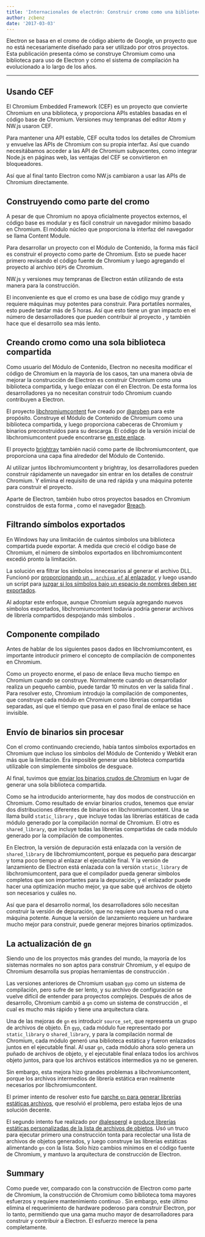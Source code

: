 ```yaml
---
title: 'Internacionales de electrón: Construir cromo como una biblioteca'
author: zcbenz
date: '2017-03-03'
---
```


Electron se basa en el cromo de código abierto de Google, un proyecto que no está necesariamente diseñado para ser utilizado por otros proyectos. Esta publicación presenta cómo se construye Chromium como una biblioteca para uso de Electron y cómo el sistema de compilación ha evolucionado a lo largo de los años.

---

## Usando CEF

El Chromium Embedded Framework (CEF) es un proyecto que convierte Chromium en una biblioteca, y proporciona APIs estables basadas en el código base de Chromium. Versiones muy tempranas del editor Atom y NW.js usaron CEF.

Para mantener una API estable, CEF oculta todos los detalles de Chromium y envuelve las APIs de Chromium con su propia interfaz. Así que cuando necesitábamos acceder a las API de Chromium subyacentes, como integrar Node.js en páginas web, las ventajas del CEF se convirtieron en bloqueadores.

Así que al final tanto Electron como NW.js cambiaron a usar las APIs de Chromium directamente.

## Construyendo como parte del cromo

A pesar de que Chromium no apoya oficialmente proyectos externos, el código base es modular y es fácil construir un navegador mínimo basado en Chromium. El módulo núcleo que proporciona la interfaz del navegador se llama Content Module.

Para desarrollar un proyecto con el Módulo de Contenido, la forma más fácil es construir el proyecto como parte de Chromium. Esto se puede hacer primero revisando el código fuente de Chromium y luego agregando el proyecto al archivo `DEPS` de Chromium.

NW.js y versiones muy tempranas de Electron están utilizando de esta manera para la construcción.

El inconveniente es que el cromo es una base de código muy grande y requiere máquinas muy potentes para construir. Para portatiles normales, esto puede tardar más de 5 horas. Así que esto tiene un gran impacto en el número de desarrolladores que pueden contribuir al proyecto , y también hace que el desarrollo sea más lento.

## Creando cromo como una sola biblioteca compartida

Como usuario del Módulo de Contenido, Electron no necesita modificar el código de Chromium en la mayoría de los casos, tan una manera obvia de mejorar la construcción de Electron es construir Chromium como una biblioteca compartida, y luego enlazar con él en Electron. De esta forma los desarrolladores ya no necesitan construir todo Chromium cuando contribuyen a Electron.

El proyecto [libchromiumcontent](https://github.com/electron/libchromiumcontent) fue creado por [@aroben](https://github.com/aroben) para este propósito. Construye el Módulo de Contenido de Chromium como una biblioteca compartida, y luego proporciona cabeceras de Chromium y binarios preconstruidos para su descarga. El código de la versión inicial de libchromiumcontent puede encontrarse [en este enlace](https://github.com/electron/libchromiumcontent/tree/873daa8c57efa053d48aa378ac296b0a1206822c).

El proyecto [brightray](https://github.com/electron/brightray) también nació como parte de libchromiumcontent, que proporciona una capa fina alrededor del Módulo de Contenido.

Al utilizar juntos libchromiumcontent y brightray, los desarrolladores pueden construir rápidamente un navegador sin entrar en los detalles de construir Chromium. Y elimina el requisito de una red rápida y una máquina potente para construir el proyecto.

Aparte de Electron, también hubo otros proyectos basados en Chromium construidos de esta forma , como el navegador [Breach](https://www.quora.com/Is-Breach-Browser-still-in-development).

## Filtrando símbolos exportados

En Windows hay una limitación de cuántos símbolos una biblioteca compartida puede exportar. A medida que creció el código base de Chromium, el número de símbolos exportados en libchromiumcontent excedió pronto la limitación.

La solución era filtrar los símbolos innecesarios al generar el archivo DLL. Funcionó por [proporcionando un `. archivo ef` al enlazador](https://github.com/electron/libchromiumcontent/pull/11/commits/85ca0f60208eef2c5013a29bb4cf3d21feb5030b), y luego usando un script para [juzgar si los símbolos bajo un espacio de nombres deben ser exportados](https://github.com/electron/libchromiumcontent/pull/47/commits/d2fed090e47392254f2981a56fe4208938e538cd).

Al adoptar este enfoque, aunque Chromium seguía agregando nuevos símbolos exportados, libchromiumcontent todavía podría generar archivos de librería compartidos despojando más símbolos .

## Componente compilado

Antes de hablar de los siguientes pasos dados en libchromiumcontent, es importante introducir primero el concepto de compilación de componentes en Chromium.

Como un proyecto enorme, el paso de enlace lleva mucho tiempo en Chromium cuando se construye. Normalmente cuando un desarrollador realiza un pequeño cambio, puede tardar 10 minutos en ver la salida final . Para resolver esto, Chromium introdujo la compilación de componentes, que construye cada módulo en Chromium como librerías compartidas separadas, así que el tiempo que pasa en el paso final de enlace se hace invisible.

## Envío de binarios sin procesar

Con el cromo continuando creciendo, había tantos símbolos exportados en Chromium que incluso los símbolos del Módulo de Contenido y Webkit eran más que la limitación. Era imposible generar una biblioteca compartida utilizable con simplemente símbolos de desguace.

Al final, tuvimos que [enviar los binarios crudos de Chromium](https://github.com/electron/libchromiumcontent/pull/98) en lugar de generar una sola biblioteca compartida.

Como se ha introducido anteriormente, hay dos modos de construcción en Chromium. Como resultado de enviar binarios crudos, tenemos que enviar dos distribuciones diferentes de binarios en libchromiumcontent. Una se llama build `static_library` , que incluye todas las librerías estáticas de cada módulo generado por la compilación normal de Chromium. El otro es `shared_library`, que incluye todas las librerías compartidas de cada módulo generado por la compilación de componentes.

En Electron, la versión de depuración está enlazada con la versión de `shared_library` de libchromiumcontent, porque es pequeño para descargar y toma poco tiempo al enlazar el ejecutable final. Y la versión de lanzamiento de Electron está enlazada con la versión `static_library` de libchromiumcontent, para que el compilador pueda generar símbolos completos que son importantes para la depuración, y el enlazador puede hacer una optimización mucho mejor, ya que sabe qué archivos de objeto son necesarios y cuáles no.

Así que para el desarrollo normal, los desarrolladores sólo necesitan construir la versión de depuración, que no requiere una buena red o una máquina potente. Aunque la versión de lanzamiento requiere un hardware mucho mejor para construir, puede generar mejores binarios optimizados.

## La actualización de `gn`

Siendo uno de los proyectos más grandes del mundo, la mayoría de los sistemas normales no son aptos para construir Chromium, y el equipo de Chromium desarrolla sus propias herramientas de construcción .

Las versiones anteriores de Chromium usaban `gyp` como un sistema de compilación, pero sufre de ser lento, y su archivo de configuración se vuelve difícil de entender para proyectos complejos. Después de años de desarrollo, Chromium cambió a `gn` como un sistema de construcción , el cual es mucho más rápido y tiene una arquitectura clara.

Una de las mejoras de `gn` es introducir `source_set`, que representa un grupo de archivos de objeto. En `gyp`, cada módulo fue representado por `static_library` o `shared_library`, y para la compilación normal de Chromium, cada módulo generó una biblioteca estática y fueron enlazados juntos en el ejecutable final. Al usar `gn`, cada módulo ahora solo genera un puñado de archivos de objeto, y el ejecutable final enlaza todos los archivos objeto juntos, para que los archivos estáticos intermedios ya no se generen.

Sin embargo, esta mejora hizo grandes problemas a libchromiumcontent, porque los archivos intermedios de librería estática eran realmente necesarios por libchromiumcontent.

El primer intento de resolver esto fue [parche `gn` para generar librerías estáticas archivos](https://github.com/electron/libchromiumcontent/pull/239), que resolvió el problema, pero estaba lejos de una solución decente.

El segundo intento fue realizado por [@alespergl](https://github.com/alespergl) a [produce librerías estáticas personalizadas de la lista de archivos de objetos](https://github.com/electron/libchromiumcontent/pull/249). Usó un truco para ejecutar primero una construcción tonta para recolectar una lista de archivos de objetos generados, y luego construye las librerías estáticas alimentando `gn` con la lista. Solo hizo cambios mínimos en el código fuente de Chromium, y mantuvo la arquitectura de construcción de Electron.

## Summary

Como puede ver, comparado con la construcción de Electron como parte de Chromium, la construcción de Chromium como biblioteca toma mayores esfuerzos y requiere mantenimiento continuo . Sin embargo, este último elimina el requerimiento de hardware poderoso para construir Electron, por lo tanto, permitiendo que una gama mucho mayor de desarrolladores para construir y contribuir a Electron. El esfuerzo merece la pena completamente.

